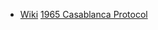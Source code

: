 - [Wiki](https://en.wikipedia.org/wiki/1965_Arab_League_summit)
[1965 Casablanca Protocol](1965%20Casablanca%20Protocol)